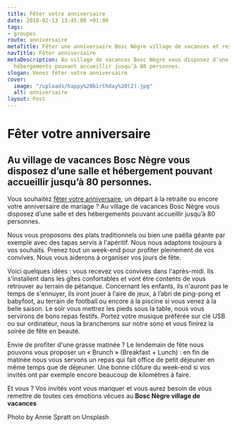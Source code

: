 ```yaml
---
title: Fêter votre anniversaire
date: 2018-02-13 13:45:00 +01:00
tags:
- groupes
route: anniversaire
metaTitle: Fêter une anniversaire Bosc Nègre village de vacances et restaurant
navTitle: Fêter anniversaire
metaDescription: Au village de vacances Bosc Nègre vous disposez d’une salle et des
  hébergements pouvant accueillir jusqu’à 80 personnes.
slogan: Venez fêter votre anniversaire
cover:
  image: "/uploads/happy%20birthday%20(2).jpg"
  alt: anniversaire
layout: Post
---
```



# Fêter votre anniversaire	

## Au village de vacances Bosc Nègre vous disposez d’une salle et hébergement pouvant accueillir jusqu’à 80 personnes.

Vous souhaitez [fêter votre anniversaire]( https://www.boscnegre-vacances.com/groupes/anniversaires/),  un départ à la retraite ou encore votre anniversaire de mariage ? Au village de vacances Bosc Nègre vous disposez d’une salle et des hébergements pouvant accueillir jusqu’à 80 personnes.

Nous vous proposons des plats traditionnels ou bien une paëlla géante par exemple avec des tapas servis à l'apéritif. Nous nous adaptons toujours à vos souhaits.
Prenez tout un week-end pour profiter pleinement de vos convives. Nous vous aiderons à organiser vos jours de fête. 

Voici quelques idées : vous recevez vos convives dans l'après-midi. Ils s'installent dans les gîtes confortables et vont être contents de vous retrouver au terrain de pétanque. Concernant les enfants, ils n'auront pas le temps de s'ennuyer, ils iront jouer à l’aire de jeux, à l’abri de ping-pong et babyfoot, au terrain de football ou encore à la piscine si vous venez à la belle saison.
Le soir vous mettrez les pieds sous la table, nous vous servirons de bons repas festifs. Portez votre musique préférée sur clé USB ou sur ordinateur, nous la brancherons sur notre sono et vous finirez la soirée de fête en beauté.

Envie de profiter d'une grasse matinée ? Le lendemain de fête nous pouvons vous proposer un « Brunch » (Breakfast + Lunch) : en fin de matinée nous vous servons un repas qui fait office de petit déjeuner en même temps que de déjeuner. Une bonne clôture du week-end si vos invités ont par exemple encore beaucoup de kilomètres à faire.

Et vous ? Vos invités vont vous manquer et vous aurez besoin de vous remettre de toutes ces émotions vécues au **Bosc Nègre village de vacances**



Photo by Annie Spratt on Unsplash